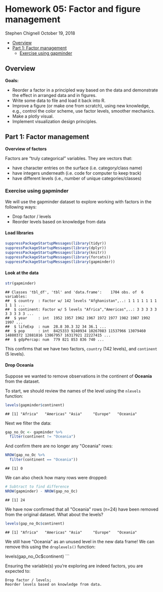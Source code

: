 Homework 05: Factor and figure management
================
Stephen Chignell
October 19, 2018

-   [Overview](#overview)
-   [Part 1: Factor management](#part-1-factor-management)
    -   [Exercise using gapminder](#exercise-using-gapminder)

Overview
--------

**Goals:**

-   Reorder a factor in a principled way based on the data and demonstrate the effect in arranged data and in figures.
-   Write some data to file and load it back into R.
-   Improve a figure (or make one from scratch), using new knowledge, e.g., control the color scheme, use factor levels, smoother mechanics.
-   Make a plotly visual.
-   Implement visualization design principles.

Part 1: Factor management
-------------------------

**Overview of factors**

Factors are “truly categorical” variables. They are vectors that:

-   have character entries on the surface (i.e. category/class name)
-   have integers underneath (i.e. code for computer to keep track)
-   have different levels (i.e., number of unique categories/classes)

### Exercise using gapminder

We will use the gapminder dataset to explore working with factors in the following ways:

-   Drop factor / levels
-   Reorder levels based on knowledge from data

#### Load libraries

``` r
suppressPackageStartupMessages(library(tidyr))
suppressPackageStartupMessages(library(dplyr))
suppressPackageStartupMessages(library(knitr))
suppressPackageStartupMessages(library(forcats))
suppressPackageStartupMessages(library(gapminder))
```

#### Look at the data

``` r
str(gapminder)
```

    ## Classes 'tbl_df', 'tbl' and 'data.frame':    1704 obs. of  6 variables:
    ##  $ country  : Factor w/ 142 levels "Afghanistan",..: 1 1 1 1 1 1 1 1 1 1 ...
    ##  $ continent: Factor w/ 5 levels "Africa","Americas",..: 3 3 3 3 3 3 3 3 3 3 ...
    ##  $ year     : int  1952 1957 1962 1967 1972 1977 1982 1987 1992 1997 ...
    ##  $ lifeExp  : num  28.8 30.3 32 34 36.1 ...
    ##  $ pop      : int  8425333 9240934 10267083 11537966 13079460 14880372 12881816 13867957 16317921 22227415 ...
    ##  $ gdpPercap: num  779 821 853 836 740 ...

This confirms that we have two factors, `country` (142 levels), and `continent` (5 levels).

#### Drop Oceania

Suppose we wanted to remove observations in the continent of **Oceania** from the dataset.

To start, we should review the names of the level using the `nlevels` function:

``` r
levels(gapminder$continent)
```

    ## [1] "Africa"   "Americas" "Asia"     "Europe"   "Oceania"

Next we filter the data:

``` r
gap_no_Oc <- gapminder %>% 
  filter(continent != "Oceania")
```

And confirm there are no longer any "Oceania" rows:

``` r
NROW(gap_no_Oc %>% 
  filter(continent == "Oceania"))
```

    ## [1] 0

We can also check how many rows were dropped:

``` r
# Subtract to find difference
NROW(gapminder) - NROW(gap_no_Oc)
```

    ## [1] 24

We have now confirmed that all "Oceania" rows (n=24) have been removed from the original dataset. What about the levels?

``` r
levels(gap_no_Oc$continent)
```

    ## [1] "Africa"   "Americas" "Asia"     "Europe"   "Oceania"

We still have "Oceania" as an unused level in the new data frame! We can remove this using the `droplevels()` function:

levels(gap\_no\_Oc$continent) \`\`\`

Ensuring the variable(s) you’re exploring are indeed factors, you are expected to:

    Drop factor / levels;
    Reorder levels based on knowledge from data.
